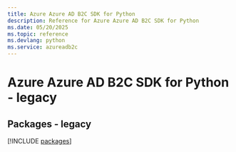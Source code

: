 ```yaml
---
title: Azure Azure AD B2C SDK for Python
description: Reference for Azure Azure AD B2C SDK for Python
ms.date: 05/20/2025
ms.topic: reference
ms.devlang: python
ms.service: azureadb2c
---
```

# Azure Azure AD B2C SDK for Python - legacy
## Packages - legacy
[!INCLUDE [packages](azure-ad-b2c-index.md)]